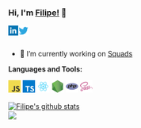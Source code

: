 ### Hi, I'm [Filipe!](https://filipe-machado.github.io) 👋

<a href="https://www.linkedin.com/in/axfilipe/">
  <img align="left" alt="Filipe Machado | LinkedIn" width="20px" src="https://raw.githubusercontent.com/filipe-machado/filipe-machado/main/assets/linkedin.png" />
</a>
<a href="https://twitter.com/go_horser">
  <img align="left" alt="Filipe Machado | Twitter" width="21px" src="https://raw.githubusercontent.com/filipe-machado/filipe-machado/main/assets/twitter.svg" />
</a>

<br />
<br />

- 🔭 I’m currently working on [Squads](https://github.com/squads-fabrica-software)

**Languages and Tools:**  

<code><img height="25" src="https://raw.githubusercontent.com/github/explore/80688e429a7d4ef2fca1e82350fe8e3517d3494d/topics/javascript/javascript.png"></code>
<code><img height="25" src="https://raw.githubusercontent.com/github/explore/80688e429a7d4ef2fca1e82350fe8e3517d3494d/topics/typescript/typescript.png"></code>
<code><img height="25" src="https://raw.githubusercontent.com/github/explore/80688e429a7d4ef2fca1e82350fe8e3517d3494d/topics/react/react.png"></code>
<code><img height="25" src="https://raw.githubusercontent.com/github/explore/80688e429a7d4ef2fca1e82350fe8e3517d3494d/topics/nodejs/nodejs.png"></code>
<code><img height="25" src="https://raw.githubusercontent.com/github/explore/ccc16358ac4530c6a69b1b80c7223cd2744dea83/topics/php/php.png"></code>
<code><img height="25" src="https://raw.githubusercontent.com/github/explore/80688e429a7d4ef2fca1e82350fe8e3517d3494d/topics/sass/sass.png"></code>


<a href="https://github.com/filipe-machado">
  <img align="center" src="https://github-readme-stats.vercel.app/api?username=filipe-machado&show_icons=true&include_all_commits=true&theme=monokai" alt="Filipe's github stats" />
</a>
<br />
<a href="https://github.com/filipe-machado">
  <img align="center" src="https://github-readme-stats.vercel.app/api/top-langs/?username=filipe-machado&layout=compact&theme=monokai" />
</a>
